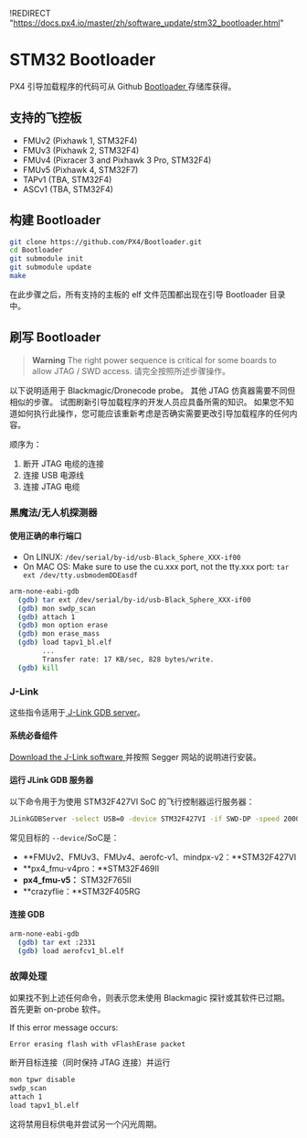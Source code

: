 !REDIRECT "https://docs.px4.io/master/zh/software_update/stm32_bootloader.html"

# STM32 Bootloader

PX4 引导加载程序的代码可从 Github [ Bootloader ](https://github.com/px4/bootloader)存储库获得。

## 支持的飞控板

* FMUv2 (Pixhawk 1, STM32F4)
* FMUv3 (Pixhawk 2, STM32F4)
* FMUv4 (Pixracer 3 and Pixhawk 3 Pro, STM32F4)
* FMUv5 (Pixhawk 4, STM32F7)
* TAPv1 (TBA, STM32F4)
* ASCv1 (TBA, STM32F4)

## 构建 Bootloader

```bash
git clone https://github.com/PX4/Bootloader.git
cd Bootloader
git submodule init
git submodule update
make
```

在此步骤之后，所有支持的主板的 elf 文件范围都出现在引导 Bootloader 目录中。

## 刷写 Bootloader

> **Warning** The right power sequence is critical for some boards to allow JTAG / SWD access. 请完全按照所述步骤操作。

以下说明适用于 Blackmagic/Dronecode probe。 其他 JTAG 仿真器需要不同但相似的步骤。 试图刷新引导加载程序的开发人员应具备所需的知识。 如果您不知道如何执行此操作，您可能应该重新考虑是否确实需要更改引导加载程序的任何内容。

顺序为：

1. 断开 JTAG 电缆的连接
2. 连接 USB 电源线
3. 连接 JTAG 电缆

### 黑魔法/无人机探测器

#### 使用正确的串行端口

* On LINUX: `/dev/serial/by-id/usb-Black_Sphere_XXX-if00`
* On MAC OS: Make sure to use the cu.xxx port, not the tty.xxx port: `tar ext /dev/tty.usbmodemDDEasdf`

```bash
arm-none-eabi-gdb
  (gdb) tar ext /dev/serial/by-id/usb-Black_Sphere_XXX-if00
  (gdb) mon swdp_scan
  (gdb) attach 1
  (gdb) mon option erase
  (gdb) mon erase_mass
  (gdb) load tapv1_bl.elf
        ...
        Transfer rate: 17 KB/sec, 828 bytes/write.
  (gdb) kill
```

### J-Link

这些指令适用于[ J-Link GDB server](https://www.segger.com/jlink-gdb-server.html)。

#### 系统必备组件

[ Download the J-Link software ](https://www.segger.com/downloads/jlink)并按照 Segger 网站的说明进行安装。

#### 运行 JLink GDB 服务器

以下命令用于为使用 STM32F427VI SoC 的飞行控制器运行服务器：

```bash
JLinkGDBServer -select USB=0 -device STM32F427VI -if SWD-DP -speed 20000
```

常见目标的 `--device`/SoC是：

* **FMUv2、FMUv3、FMUv4、aerofc-v1、mindpx-v2：**STM32F427VI
* **px4_fmu-v4pro：**STM32F469II
* **px4_fmu-v5：** STM32F765II
* **crazyflie：**STM32F405RG

#### 连接 GDB

```bash
arm-none-eabi-gdb
  (gdb) tar ext :2331
  (gdb) load aerofcv1_bl.elf
```

### 故障处理

如果找不到上述任何命令，则表示您未使用 Blackmagic 探针或其软件已过期。 首先更新 on-probe 软件。

If this error message occurs:

    Error erasing flash with vFlashErase packet
    

断开目标连接（同时保持 JTAG 连接）并运行

```bash
mon tpwr disable
swdp_scan
attach 1
load tapv1_bl.elf
```

这将禁用目标供电并尝试另一个闪光周期。